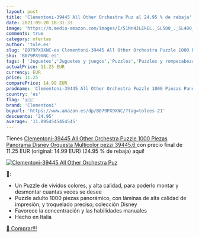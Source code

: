 ```yaml
---
layout: post
title: 'Clementoni-39445 All Other Orchestra Puz al 24.95 % de rebaja'
date: 2021-09-20 18:31:33
image: 'https://m.media-amazon.com/images/I/51Nn4JLEkEL._SL500_._SL400_.jpg'
comments: true
category: ofertas
author: 'tole.es'
slug: 'B079PX9XNC-es Clementoni-39445 All Other Orchestra Puzzle 1000 Piezas...'
sku: 'B079PX9XNC-es'
tags: [ 'Juguetes','Juguetes y juegos','Puzzles','Puzzles y rompecabezas','clementoni','puzzle', ]
actualPrice: 11.25 EUR
currency: EUR
price: 11.25
comparePrice: 14.99 EUR
prodname: 'Clementoni-39445 All Other Orchestra Puzzle 1000 Piezas Panorama Disney Orquesta  Multicolor  pezzi  39445.6 '
country: 'es'
flag: '🇪🇸'
brand: 'Clementoni'
buyurl: 'https://www.amazon.es/dp/B079PX9XNC/?tag=tolees-21'
descuento: '24.95'
average: '11.0954545454545'
---
```


Tienes [Clementoni-39445 All Other Orchestra Puzzle 1000 Piezas Panorama Disney Orquesta  Multicolor  pezzi  39445.6 ](https://www.amazon.es/dp/B079PX9XNC/?tag=tolees-21) con precio final de  11.25 EUR (original: 14.99 EUR) (24.95 %  de rebaja) aqui!

[![Clementoni-39445 All Other Orchestra Puz](https://m.media-amazon.com/images/I/51Nn4JLEkEL._SL500_._SL400_.jpg)](https://www.amazon.es/dp/B079PX9XNC/?tag=tolees-21)

🔎:

- Un Puzzle de vívidos colores, y alta calidad, para poderlo montar y desmontar cuantas veces se desee
- Puzzle adulto 1000 piezas panorámico, con láminas de alta calidad de impresión, y troquelado preciso; colección Disney
- Favorece la concentración y las habilidades manuales
- Hecho en Italia

[🛒 Comprar!!!](https://www.amazon.es/dp/B079PX9XNC/?tag=tolees-21)
